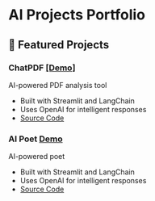 # AI Projects Portfolio

## 🤖 Featured Projects

### ChatPDF [[Demo]](https://ai-chatpdf-skymaker.streamlit.app/)
AI-powered PDF analysis tool
- Built with Streamlit and LangChain
- Uses OpenAI for intelligent responses
- [Source Code](https://github.com/nobat/chatpdf)

### AI Poet [Demo](https://mainpy-lbuqkhjxsyfthgagnnpqc4.streamlit.app/)
AI-powered poet
- Built with Streamlit and LangChain
- Uses OpenAI for intelligent responses
- [Source Code](https://github.com/nobat/poet)
